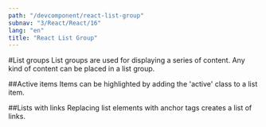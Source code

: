 ```yaml
---
path: "/devcomponent/react-list-group"
subnav: "3/React/React/16"
lang: "en"
title: "React List Group"
---
```


#List groups
List groups are used for displaying a series of content. Any kind of content can be placed in a list group.
<reactlistgroup1></reactlistgroup1>

##Active items
Items can be highlighted by adding the 'active' class to a list item.
<reactlistgroup2></reactlistgroup2>

##Lists with links
Replacing list elements with anchor tags creates a list of links.
<reactlistgroup3></reactlistgroup3>